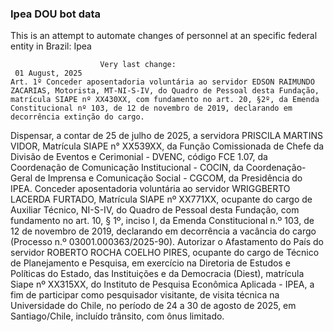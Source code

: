  ### Ipea DOU bot data
 This is an attempt to automate changes of personnel at an specific federal entity in Brazil: Ipea
 
                        Very last change: 
 	 01 August, 2025
	Art. 1º Conceder aposentadoria voluntária ao servidor EDSON RAIMUNDO ZACARIAS, Motorista, MT-NI-S-IV, do Quadro de Pessoal desta Fundação, matrícula SIAPE nº XX430XX, com fundamento no art. 20, §2º, da Emenda Constitucional nº 103, de 12 de novembro de 2019, declarando em decorrência extinção do cargo.
Dispensar, a contar de 25 de julho de 2025, a servidora PRISCILA MARTINS VIDOR, Matrícula SIAPE n° XX539XX, da Função Comissionada de Chefe da Divisão de Eventos e Cerimonial - DVENC, código FCE 1.07, da Coordenação de Comunicação Institucional - COCIN, da Coordenação-Geral de Imprensa e Comunicação Social - CGCOM, da Presidência do IPEA.
Conceder aposentadoria voluntária ao servidor WRIGGBERTO LACERDA FURTADO, Matrícula SIAPE nº XX771XX, ocupante do cargo de Auxiliar Técnico, NI-S-IV, do Quadro de Pessoal desta Fundação, com fundamento no art. 10, § 1º, inciso I, da Emenda Constitucional n.º 103, de 12 de novembro de 2019, declarando em decorrência a vacância do cargo (Processo n.º 03001.000363/2025-90).
Autorizar o Afastamento do País do servidor ROBERTO ROCHA COELHO PIRES, ocupante do cargo de Técnico de Planejamento e Pesquisa, em exercício na Diretoria de Estudos e Políticas do Estado, das Instituições e da Democracia (Diest), matrícula Siape nº XX315XX, do Instituto de Pesquisa Econômica Aplicada - IPEA, a fim de participar como pesquisador visitante, de visita técnica na Universidade do Chile, no período de 24 a 30 de agosto de 2025, em Santiago/Chile, incluído trânsito, com ônus limitado.
